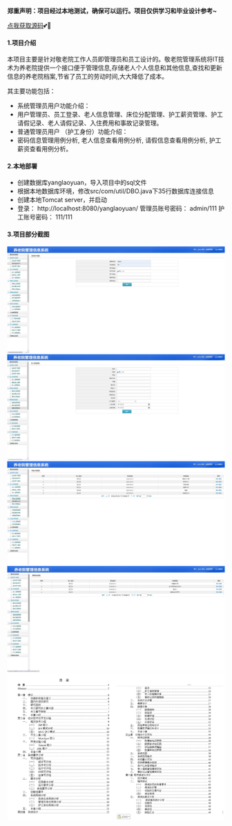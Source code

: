 **郑重声明：项目经过本地测试，确保可以运行。项目仅供学习和毕业设计参考~**

[点我获取源码](https://x-x.fun/e/UZ796a4988Dkb)💕🤞

#### 1.项目介绍
 本项目主要是针对敬老院工作人员即管理员和员工设计的。敬老院管理系统将IT技术为养老院提供一个接口便于管理信息,存储老人个人信息和其他信息,查找和更新信息的养老院档案,节省了员工的劳动时间,大大降低了成本。

其主要功能包括：

- 系统管理员用户功能介绍：
- 用户管理员、员工登录、老人信息管理、床位分配管理、护工薪资管理、护工请假记录、老人请假记录、入住费用和事故记录管理。
- 普通管理员用户 （护工身份）功能介绍：
- 密码信息管理用例分析, 老人信息查看用例分析, 请假信息查看用例分析, 护工薪资查看用例分析。

#### 2.本地部署

- 创建数据库yanglaoyuan，导入项目中的sql文件
- 根据本地数据库环境，修改src/com/util/DBO.java下35行数据库连接信息
- 创建本地Tomcat server，并启动
- 登录： http://localhost:8080/yanglaoyuan/  管理员账号密码： admin/111  护工账号密码： 111/111

#### 3.项目部分截图
![输入图片说明](1.png)![输入图片说明](2.png)![输入图片说明](3.png)![输入图片说明](4.png)![输入图片说明](7.png)